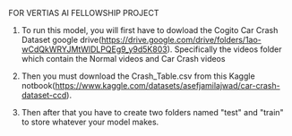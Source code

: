 FOR VERTIAS AI FELLOWSHIP PROJECT 

1. To run this model, you will first have to dowload the Cogito Car Crash Dataset google drive(https://drive.google.com/drive/folders/1ao-wCdQkWRYJMtWlDLPQEg9_y9d5K803). Specifically the videos folder which contain the Normal videos and Car Crash videos

2. Then you must download the Crash_Table.csv from this Kaggle notbook(https://www.kaggle.com/datasets/asefjamilajwad/car-crash-dataset-ccd).

3. Then after that you have to create two folders named "test" and "train" to store whatever your model makes.
